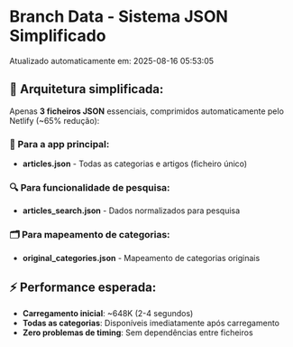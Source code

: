 # Branch Data - Sistema JSON Simplificado
Atualizado automaticamente em: 2025-08-16 05:53:05

## 🎯 Arquitetura simplificada:
Apenas **3 ficheiros JSON** essenciais, comprimidos automaticamente pelo Netlify (~65% redução):

### 📱 Para a app principal:
- **articles.json** - Todas as categorias e artigos (ficheiro único)

### 🔍 Para funcionalidade de pesquisa:
- **articles_search.json** - Dados normalizados para pesquisa

### 🗂️ Para mapeamento de categorias:
- **original_categories.json** - Mapeamento de categorias originais

## ⚡ Performance esperada:
- **Carregamento inicial**: ~648K (2-4 segundos)
- **Todas as categorias**: Disponíveis imediatamente após carregamento
- **Zero problemas de timing**: Sem dependências entre ficheiros
